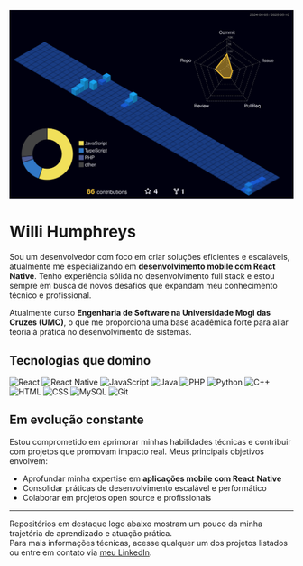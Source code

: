 
![3D Contribution Calendar](./profile-3d-contrib/profile-night-view.svg)

# Willi Humphreys

Sou um desenvolvedor com foco em criar soluções eficientes e escaláveis, atualmente me especializando em **desenvolvimento mobile com React Native**. Tenho experiência sólida no desenvolvimento full stack e estou sempre em busca de novos desafios que expandam meu conhecimento técnico e profissional.

Atualmente curso **Engenharia de Software na Universidade Mogi das Cruzes (UMC)**, o que me proporciona uma base acadêmica forte para aliar teoria à prática no desenvolvimento de sistemas.

## Tecnologias que domino

<p align="left">
  <img height="40" src="https://cdn.jsdelivr.net/gh/devicons/devicon/icons/react/react-original.svg" alt="React" />
  <img height="40" src="https://cdn.jsdelivr.net/gh/devicons/devicon/icons/react/react-original.svg" alt="React Native" />
  <img height="40" src="https://cdn.jsdelivr.net/gh/devicons/devicon/icons/javascript/javascript-original.svg" alt="JavaScript" />
  <img height="40" src="https://cdn.jsdelivr.net/gh/devicons/devicon/icons/java/java-original.svg" alt="Java" />
  <img height="40" src="https://cdn.jsdelivr.net/gh/devicons/devicon/icons/php/php-original.svg" alt="PHP" />
  <img height="40" src="https://cdn.jsdelivr.net/gh/devicons/devicon/icons/python/python-original.svg" alt="Python" />
  <img height="40" src="https://cdn.jsdelivr.net/gh/devicons/devicon/icons/cplusplus/cplusplus-original.svg" alt="C++" />
  <img height="40" src="https://cdn.jsdelivr.net/gh/devicons/devicon/icons/html5/html5-original.svg" alt="HTML" />
  <img height="40" src="https://cdn.jsdelivr.net/gh/devicons/devicon/icons/css3/css3-original.svg" alt="CSS" />
  <img height="40" src="https://cdn.jsdelivr.net/gh/devicons/devicon/icons/mysql/mysql-original.svg" alt="MySQL" />
  <img height="40" src="https://cdn.jsdelivr.net/gh/devicons/devicon/icons/git/git-original.svg" alt="Git" />
</p>

## Em evolução constante

Estou comprometido em aprimorar minhas habilidades técnicas e contribuir com projetos que promovam impacto real. Meus principais objetivos envolvem:

- Aprofundar minha expertise em **aplicações mobile com React Native**
- Consolidar práticas de desenvolvimento escalável e performático
- Colaborar em projetos open source e profissionais

---

Repositórios em destaque logo abaixo mostram um pouco da minha trajetória de aprendizado e atuação prática.  
Para mais informações técnicas, acesse qualquer um dos projetos listados ou entre em contato via [meu LinkedIn](https://www.linkedin.com/in/willi-humphreys?lipi=urn%3Ali%3Apage%3Ad_flagship3_profile_view_base_contact_details%3BeuiFnjBLQvyWersNnIa8%2BQ%3D%3D).

